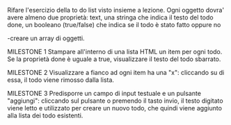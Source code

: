Rifare l'esercizio della to do list visto insieme a lezione.
Ogni oggetto dovra' avere almeno due proprietà:
text, una stringa che indica il testo del todo
done, un booleano (true/false) che indica se il todo è stato fatto oppure no

-creare un array di oggetti.


MILESTONE 1
Stampare all'interno di una lista HTML un item per ogni todo.
Se la proprietà done è uguale a true, visualizzare il testo del todo sbarrato.


MILESTONE 2
Visualizzare a fianco ad ogni item ha una "x": cliccando su di essa, il todo viene rimosso dalla lista.



MILESTONE 3
Predisporre un campo di input testuale e un pulsante "aggiungi": cliccando sul pulsante o premendo il tasto invio, il testo digitato viene letto e utilizzato per creare un nuovo todo, che quindi viene aggiunto alla lista dei todo esistenti.
